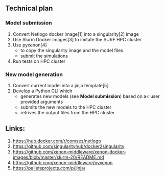 ## Technical plan

### Model submission

1. Convert Netlogo docker image[1] into a singularity[2] image
1. Use Slurm Docker images[3] to imitate the SURF HPC cluster
1. Use pyxenon[4]
    - to copy the singularity image and the model files
    - submit the simulations
1. Run tests on HPC cluster

### New model generation

1. Convert current model into a jinja template[5]
1. Develop a Python CLI which
    - generates new models (see **Model submission**) based on a< user provided arguments
    - submits the new models to the HPC cluster
    - retrives the output files from the HPC cluster

## Links:

1. https://hub.docker.com/r/comses/netlogo
1. https://github.com/singularityhub/docker2singularity
1. https://github.com/xenon-middleware/xenon-docker-images/blob/master/slurm-20/README.md
1. https://github.com/xenon-middleware/pyxenon
1. https://palletsprojects.com/p/jinja/
